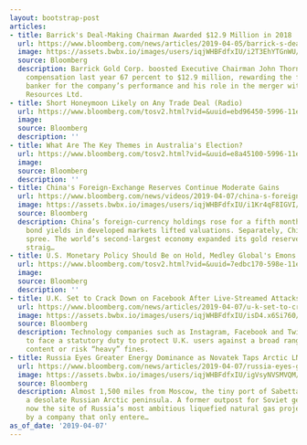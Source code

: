 ```yaml
---
layout: bootstrap-post
articles:
- title: Barrick's Deal-Making Chairman Awarded $12.9 Million in 2018
  url: https://www.bloomberg.com/news/articles/2019-04-05/barrick-s-deal-making-chairman-awarded-12-9-million-in-2018
  image: https://assets.bwbx.io/images/users/iqjWHBFdfxIU/i2T3EhYTGnWU/v0/1200x800.jpg
  source: Bloomberg
  description: Barrick Gold Corp. boosted Executive Chairman John Thornton’s total
    compensation last year 67 percent to $12.9 million, rewarding the former investment
    banker for the company’s performance and his role in the merger with Randgold
    Resources Ltd.
- title: Short Honeymoon Likely on Any Trade Deal (Radio)
  url: https://www.bloomberg.com/tosv2.html?vid=&uuid=ebd96450-5996-11e9-a671-9149aded2c52&url=L25ld3MvYXVkaW8vMjAxOS0wNC0wNy9zaG9ydC1ob25leW1vb24tbGlrZWx5LW9uLWFueS10cmFkZS1kZWFsLXJhZGlv
  image: 
  source: Bloomberg
  description: ''
- title: What Are The Key Themes in Australia's Election?
  url: https://www.bloomberg.com/tosv2.html?vid=&uuid=e8a45100-5996-11e9-bcc3-5d9f856b3427&url=L25ld3MvdmlkZW9zLzIwMTktMDQtMDcvd2hhdC1hcmUtdGhlLWtleS10aGVtZXMtaW4tYXVzdHJhbGlhLXMtZWxlY3Rpb24tdmlkZW8=
  image: 
  source: Bloomberg
  description: ''
- title: China's Foreign-Exchange Reserves Continue Moderate Gains
  url: https://www.bloomberg.com/news/videos/2019-04-07/china-s-foreign-exchange-reserves-continue-moderate-gains-video
  image: https://assets.bwbx.io/images/users/iqjWHBFdfxIU/i1Kr4qF8IGVI/v5/-1x-1.jpg
  source: Bloomberg
  description: China’s foreign-currency holdings rose for a fifth month as lower government
    bond yields in developed markets lifted valuations. Separately, China’s on a bullion-buying
    spree. The world’s second-largest economy expanded its gold reserves for the fourth
    straig…
- title: U.S. Monetary Policy Should Be on Hold, Medley Global's Emons Says
  url: https://www.bloomberg.com/tosv2.html?vid=&uuid=7edbc170-598e-11e9-b518-8f553aa9bc88&url=L25ld3MvdmlkZW9zLzIwMTktMDQtMDcvdS1zLW1vbmV0YXJ5LXBvbGljeS1zaG91bGQtYmUtb24taG9sZC1tZWRsZXktZ2xvYmFsLXMtZW1vbnMtc2F5cy12aWRlbw==
  image: 
  source: Bloomberg
  description: ''
- title: U.K. Set to Crack Down on Facebook After Live-Streamed Attacks
  url: https://www.bloomberg.com/news/articles/2019-04-07/u-k-set-to-crack-down-on-facebook-after-live-streamed-attacks
  image: https://assets.bwbx.io/images/users/iqjWHBFdfxIU/isD4.x6Si760/v0/1200x800.jpg
  source: Bloomberg
  description: Technology companies such as Instagram, Facebook and Twitter are set
    to face a statutory duty to protect U.K. users against a broad range of harmful
    content or risk “heavy” fines.
- title: Russia Eyes Greater Energy Dominance as Novatek Taps Arctic LNG
  url: https://www.bloomberg.com/news/articles/2019-04-07/russia-eyes-greater-energy-dominance-as-novatek-taps-arctic-lng
  image: https://assets.bwbx.io/images/users/iqjWHBFdfxIU/igVsyNVSMVQM/v2/1200x800.jpg
  source: Bloomberg
  description: Almost 1,500 miles from Moscow, the tiny port of Sabetta nestles in
    a desolate Russian Arctic peninsula. A former outpost for Soviet geologists, it’s
    now the site of Russia’s most ambitious liquefied natural gas project, operated
    by a company that only entere…
as_of_date: '2019-04-07'
---
```


